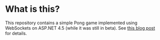 What is this?
=============

This repository contains a simple Pong game implemented using WebSockets on ASP.NET 4.5 (while it was still in beta). See [this blog post](http://marcinbudny.blogspot.com/2011/10/websockets-in-net-45-simple-game.html) for details.